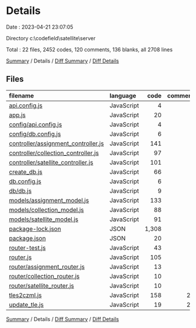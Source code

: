 # Details

Date : 2023-04-21 23:07:05

Directory c:\\codefield\\satellite\\server

Total : 22 files,  2452 codes, 120 comments, 136 blanks, all 2708 lines

[Summary](results.md) / Details / [Diff Summary](diff.md) / [Diff Details](diff-details.md)

## Files
| filename | language | code | comment | blank | total |
| :--- | :--- | ---: | ---: | ---: | ---: |
| [api.config.js](/api.config.js) | JavaScript | 4 | 0 | 0 | 4 |
| [app.js](/app.js) | JavaScript | 20 | 6 | 8 | 34 |
| [config/api.config.js](/config/api.config.js) | JavaScript | 4 | 0 | 0 | 4 |
| [config/db.config.js](/config/db.config.js) | JavaScript | 6 | 0 | 0 | 6 |
| [controller/assignment_controller.js](/controller/assignment_controller.js) | JavaScript | 141 | 8 | 11 | 160 |
| [controller/collection_controller.js](/controller/collection_controller.js) | JavaScript | 97 | 5 | 8 | 110 |
| [controller/satellite_controller.js](/controller/satellite_controller.js) | JavaScript | 101 | 9 | 7 | 117 |
| [create_db.js](/create_db.js) | JavaScript | 66 | 7 | 8 | 81 |
| [db.config.js](/db.config.js) | JavaScript | 6 | 0 | 0 | 6 |
| [db/db.js](/db/db.js) | JavaScript | 9 | 0 | 4 | 13 |
| [models/assignment_model.js](/models/assignment_model.js) | JavaScript | 133 | 1 | 11 | 145 |
| [models/collection_model.js](/models/collection_model.js) | JavaScript | 88 | 1 | 8 | 97 |
| [models/satellite_model.js](/models/satellite_model.js) | JavaScript | 91 | 1 | 8 | 100 |
| [package-lock.json](/package-lock.json) | JSON | 1,308 | 0 | 1 | 1,309 |
| [package.json](/package.json) | JSON | 20 | 0 | 1 | 21 |
| [router-test.js](/router-test.js) | JavaScript | 43 | 0 | 5 | 48 |
| [router.js](/router.js) | JavaScript | 105 | 8 | 9 | 122 |
| [router/assignment_router.js](/router/assignment_router.js) | JavaScript | 13 | 9 | 12 | 34 |
| [router/collection_router.js](/router/collection_router.js) | JavaScript | 10 | 7 | 9 | 26 |
| [router/satellite_router.js](/router/satellite_router.js) | JavaScript | 10 | 6 | 8 | 24 |
| [tles2czml.js](/tles2czml.js) | JavaScript | 158 | 29 | 10 | 197 |
| [update_tle.js](/update_tle.js) | JavaScript | 19 | 23 | 8 | 50 |

[Summary](results.md) / Details / [Diff Summary](diff.md) / [Diff Details](diff-details.md)